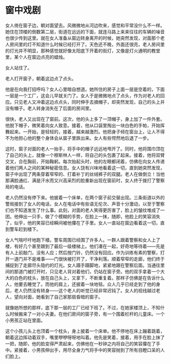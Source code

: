 # 窗中戏剧

女人倚在窗子边，朝对面望去。风微微地从河边吹来，感觉和平常没什么不一样。她住在顶楼的倒数第二层，街道在远远的下面，就连马路上来来往往的车辆的噪音也很少传到这里。就在女人准备从窗边转身离开的时候，她突然发现，对面那个老人房间里的灯不知道什么时候已经打开了。天色还不晚，外面还很亮，老人房间里的灯光并不明显，那种感觉就好像太阳底下开着的街灯，又像是灯火通明的教堂里，某个人在窗边点亮的蜡烛。 

女人站住了。 

老人打开窗子，朝着这边点了点头。 

他是在向我打招呼吗？女人心里暗自想道。她所住的房子上面一层是空着的，下面一层是一个工厂，这会儿早就关门了。女人于是微微地点了点头，作为对老人的回应。只见老人又冲着这边点点头，同时伸手去摘帽子，却突然发现，自己的头上并没有帽子。老人转身消失在了后面的房间里。 

很快，老人又出现在了窗前。这次，他的头上多了一顶帽子，身上加了一件外套。他脱下帽子，微笑着向女人致意。接着，他从口袋里掏出一块白色的手帕，开始挥舞起来。一开始，是轻轻的，接着，越来越激烈。他把身子倾在窗台上，让人不得不为他担心他的整个身体会从窗子里跌出来。女人有些愕然地后退了一步。 

这时，窗子对面的老人一抬手，将手中的帽子远远地甩开了。同时，他将围巾顶在了自己的头上，就像一个穆斯林人一样，将自己的头包裹了起来。接着，他将双臂交叉，合在胸前，开始鞠躬。每次抬起头时，他的左眼都闭着，仿佛在向女人传递着他们两人之间的某种秘密信息。女人饶有兴味地看着这一切，直到她突然发现，窗子中出现了两条穿着窄窄的、打着补丁的丝绒裤子的双腿。老人在做倒立！当他那满脸通红、满是汗水而又兴高采烈的脸重新出现在窗前时，女人终于拨打了警察局的电话。 

老人仍然没有停下来。他披着一个床单，在两个窗子前交替出现。三条街道以外的警局接到了女人的电话，女人在电话中有些语无伦次、声音十分激动，以至于警察们也不知道发生了什么事。此刻，对面的老人笑得更厉害了，脸上的皱纹堆成了一团。他伸出一只手，做了个模糊的手势，在脸上一抹，随即，他脸上的笑容消失了，似乎，他的笑容已经瞬间被他攥在了手里。女人一直站在窗边看着这一切，直到警车赶到楼下。 

女人气喘吁吁地跑下楼。警车周围已经围了许多人。一群人跟着警察和女人上了楼，有好几个甚至跟到了最后一级楼梯上。他们凑在一起，好奇地等待着——先是有人上前敲门，没有人应；然后按门铃，仍然没有回应。作为训练有素的警察，打开一道门并不是难事——门很快被打开了，干净利落。顺着窄窄的走廊，他们终于捕捉到了走廊尽头隐约的灯光。女人蹑手蹑脚地，紧紧地跟在警察后面。当通往里间的那道门被打开时，只见老人背对着他们，仍站在窗子旁。他的双手拿着一个大大的白色的枕头，放在自己头上，又拿下，不断重复着。那样子仿佛是在告诉什么人，他要去睡觉了。而他的肩上，还披着一块地毯。众人几乎已经走到了他的身后，老人仍然没有转身——这个老人的听觉已经非常迟钝了。女人的视线越过老人，望向对面，她看到了自己家那扇昏暗的窗子。 

就像她所想的那样，底下那一层的工厂已经下班了。不过，在她家楼顶上，不知什么时候搬来了一对小夫妻。在他们房间的窗子旁，有一个围着栏杆的儿童床。一个小男孩正站在里面。 

这个小孩儿头上也顶着一个枕头，身上披着一个床单。他不停地在床上蹦着跳着，朝着这边挥动着双手，嘴里咿咿呀呀地叫着。他先是笑着，接着，用手在脸上抹了一把，随即，他的脸变得严肃起来，仿佛他在一秒钟之内将自己的笑容攥在了手中。紧接着，小男孩伸出手，用尽全身力气将手中的笑容抛到了所有目瞪口呆的人们脸上。